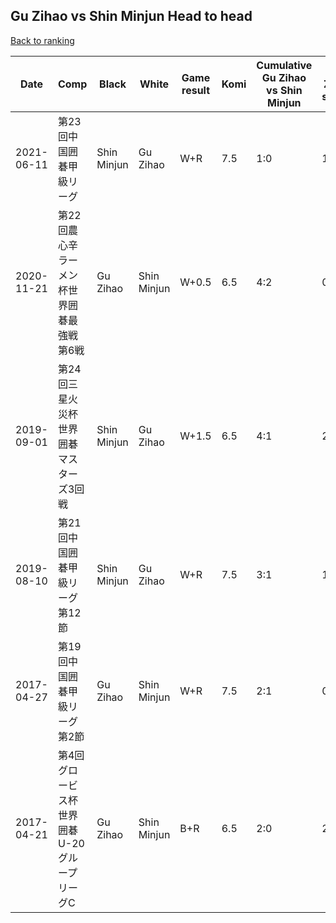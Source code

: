 ## Gu Zihao vs Shin Minjun Head to head

[Back to ranking](../../index.md)




| **Date** | **Comp** | **Black** | **White** | **Game result** | **Komi** | **Cumulative Gu Zihao vs Shin Minjun** | **Gu Zihao streak** | **Shin Minjun streak** | 
| --- | --- | --- | --- | --- | --- | --- | --- | --- |
| 2021-06-11 | 第23回中国囲碁甲級リーグ | Shin Minjun | Gu Zihao | W+R | 7.5 | 1:0 | 1 | 0 | 
| 2020-11-21 | 第22回農心辛ラーメン杯世界囲碁最強戦第6戦 | Gu Zihao | Shin Minjun | W+0.5 | 6.5 | 4:2 | 0 | 1 | 
| 2019-09-01 | 第24回三星火災杯世界囲碁マスターズ3回戦 | Shin Minjun | Gu Zihao | W+1.5 | 6.5 | 4:1 | 2 | 0 | 
| 2019-08-10 | 第21回中国囲碁甲級リーグ第12節 | Shin Minjun | Gu Zihao | W+R | 7.5 | 3:1 | 1 | 0 | 
| 2017-04-27 | 第19回中国囲碁甲級リーグ第2節 | Gu Zihao | Shin Minjun | W+R | 7.5 | 2:1 | 0 | 1 | 
| 2017-04-21 | 第4回グロービス杯世界囲碁U-20グループリーグC | Gu Zihao | Shin Minjun | B+R | 6.5 | 2:0 | 2 | 0 |




